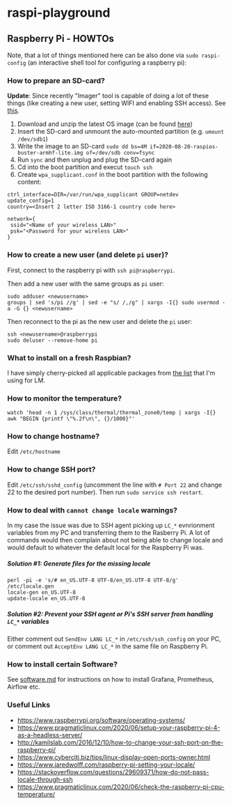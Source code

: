 # raspi-playground

## Raspberry Pi - HOWTOs

Note, that a lot of things mentioned here can be also done via `sudo raspi-config` (an interactive shell tool for configuring a raspberry pi):

### How to prepare an SD-card?

**Update**: Since recently "Imager" tool is capable of doing a lot of these things (like creating a new user, setting WIFI and enabling SSH access). See [this](https://www.raspberrypi.com/news/raspberry-pi-bullseye-update-april-2022/).

1. Download and unzip the latest OS image (can be found [here](https://www.raspberrypi.org/software/operating-systems/))
1. Insert the SD-card and unmount the auto-mounted partition (e.g. `umount /dev/sdb1`)
1. Write the image to an SD-card `sudo dd bs=4M if=2020-08-20-raspios-buster-armhf-lite.img of=/dev/sdb conv=fsync`
1. Run `sync` and then unplug and plug the SD-card again
1. Cd into the boot partition and execut `touch ssh`
1. Create `wpa_supplicant.conf` in the boot partition with the following content:
```
ctrl_interface=DIR=/var/run/wpa_supplicant GROUP=netdev
update_config=1
country=<Insert 2 letter ISO 3166-1 country code here>

network={
 ssid="<Name of your wireless LAN>"
 psk="<Password for your wireless LAN>"
}
```

### How to create a new user (and delete `pi` user)?

First, connect to the raspberry pi with `ssh pi@raspberrypi`.

Then add a new user with the same groups as `pi` user:
```
sudo adduser <newusername>
groups | sed 's/pi //g' | sed -e "s/ /,/g" | xargs -I{} sudo usermod -a -G {} <newusername>
```

Then reconnect to the pi as the new user and delete the `pi` user:
```
ssh <newusername>@raspberrypi
sudo deluser --remove-home pi
```

### What to install on a fresh Raspbian?

I have simply cherry-picked all applicable packages from 
[the list](https://github.com/ilya40umov/linux-mint-software-checklist) that I'm using for LM.

### How to monitor the temperature?

`watch 'head -n 1 /sys/class/thermal/thermal_zone0/temp | xargs -I{} awk "BEGIN {printf \"%.2f\n\", {}/1000}"'`

### How to change hostname?

Edit `/etc/hostname`

### How to change SSH port?

Edit `/etc/ssh/sshd_config` (uncomment the line with `# Port 22` and change 22 to the desired port number).
Then run `sudo service ssh restart`.

### How to deal with `cannot change locale` warnings?

In my case the issue was due to SSH agent picking up `LC_*` evnrionment variables from my PC 
and transferring them to the Rasberry Pi. 
A lot of commands would then complain about not being able to change locale 
and would default to whatever the default local for the Raspberry Pi was.

##### Solution #1: Generate files for the missing locale

```
perl -pi -e 's/# en_US.UTF-8 UTF-8/en_US.UTF-8 UTF-8/g' /etc/locale.gen
locale-gen en_US.UTF-8
update-locale en_US.UTF-8
```

##### Solution #2: Prevent your SSH agent or Pi's SSH server from handling `LC_*` variables

Either comment out `SendEnv LANG LC_*` in `/etc/ssh/ssh_config` on your PC,
or comment out `AcceptEnv LANG LC_*` in the same file on Raspberry Pi. 

### How to install certain Software?

See [software.md](software.md) for instructions on how to install Grafana, Prometheus, Airflow etc.

### Useful Links

* https://www.raspberrypi.org/software/operating-systems/
* https://www.pragmaticlinux.com/2020/06/setup-your-raspberry-pi-4-as-a-headless-server/
* http://kamilslab.com/2016/12/10/how-to-change-your-ssh-port-on-the-raspberry-pi/
* https://www.cyberciti.biz/tips/linux-display-open-ports-owner.html
* https://www.jaredwolff.com/raspberry-pi-setting-your-locale/
* https://stackoverflow.com/questions/29609371/how-do-not-pass-locale-through-ssh
* https://www.pragmaticlinux.com/2020/06/check-the-raspberry-pi-cpu-temperature/
